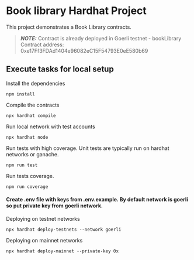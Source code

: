 # Book library Hardhat Project

This project demonstrates a Book Library contracts. 

> **_NOTE:_**  Contract is already deployed in Goerli testnet - bookLibrary Contract address: 0xe17Ff3FDAd1404e96082eC15F54793E0eE580b69

## Execute tasks for local setup

Install the dependencies

```shell
npm install
```

Compile the contracts
```shell
npx hardhat compile
```

Run local network with test accounts
```shell
npx hardhat node
```

Run tests with high coverage. Unit tests are typically run on hardhat networks or ganache.
```shell
npm run test
```

Run tests coverage. 
```shell
npm run coverage
```

#### Create .env file with keys from .env.example. By default network is goerli so put private key from goerli network.

Deploying on testnet networks
```shell
npx hardhat deploy-testnets --network goerli
```

Deploying on mainnet networks
```shell
npx hardhat deploy-mainnet --private-key 0x
```